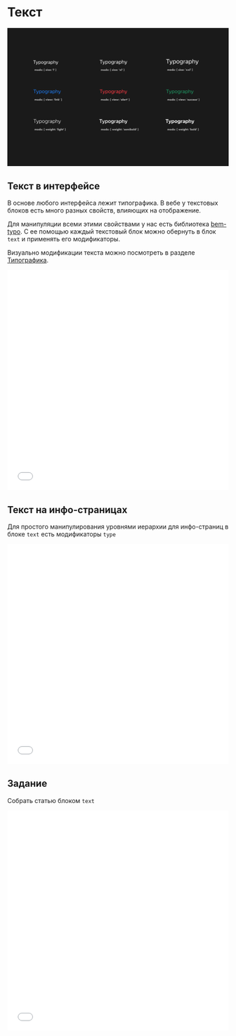 # Текст

![Текст](_images/text.png 'Текст')

## Текст в интерфейсе

В основе любого интерфейса лежит типографика. В вебе у текстовых блоков есть много разных свойств, влияющих на отображение.

Для манипуляции всеми этими свойствами у нас есть библиотека [bem-typo](https://github.com/bemdesign/bem-typo). С ее помощью каждый текстовый блок можно обернуть в блок `text` и применять его модификаторы.

Визуально модификации текста можно посмотреть в разделе [Типографика](http://bem.design/typo.html).

<iframe height='500' scrolling='no' title='TEXT. Теория 1' src='//codepen.io/bem_design/embed/7c49bf8d1c1457a7643d880e6250f3b9/?height=265&theme-id=0&default-tab=js,result&embed-version=2&editable=true' frameborder='no' allowtransparency='true' allowfullscreen='true' style='width: 100%;'>See the Pen <a href='https://codepen.io/bem_design/pen/7c49bf8d1c1457a7643d880e6250f3b9/'>TEXT. Теория 1</a> by BEM DESIGN (<a href='https://codepen.io/bem_design'>@bem_design</a>) on <a href='https://codepen.io'>CodePen</a>.
</iframe>

## Текст на инфо-страницах

Для простого манипулирования уровнями иерархии для инфо-страниц в блоке `text` есть модификаторы `type`

<iframe height='500' scrolling='no' title='TEXT. Теория 2' src='//codepen.io/bem_design/embed/6ade0a2ae7f41842e8492859f21baf4d/?height=265&theme-id=0&default-tab=js,result&embed-version=2&editable=true' frameborder='no' allowtransparency='true' allowfullscreen='true' style='width: 100%;'>See the Pen <a href='https://codepen.io/bem_design/pen/6ade0a2ae7f41842e8492859f21baf4d/'>TEXT. Теория 2</a> by BEM DESIGN (<a href='https://codepen.io/bem_design'>@bem_design</a>) on <a href='https://codepen.io'>CodePen</a>.
</iframe>

## Задание

Cобрать статью блоком `text`

<iframe height='500' scrolling='no' title='TEXT. Задание 1' src='//codepen.io/bem_design/embed/34678253a890f3e45bc9449602a4abc4/?height=265&theme-id=0&default-tab=js,result&embed-version=2&editable=true' frameborder='no' allowtransparency='true' allowfullscreen='true' style='width: 100%;'>See the Pen <a href='https://codepen.io/bem_design/pen/34678253a890f3e45bc9449602a4abc4/'>TEXT. Задание 1</a> by BEM DESIGN (<a href='https://codepen.io/bem_design'>@bem_design</a>) on <a href='https://codepen.io'>CodePen</a>.
</iframe>